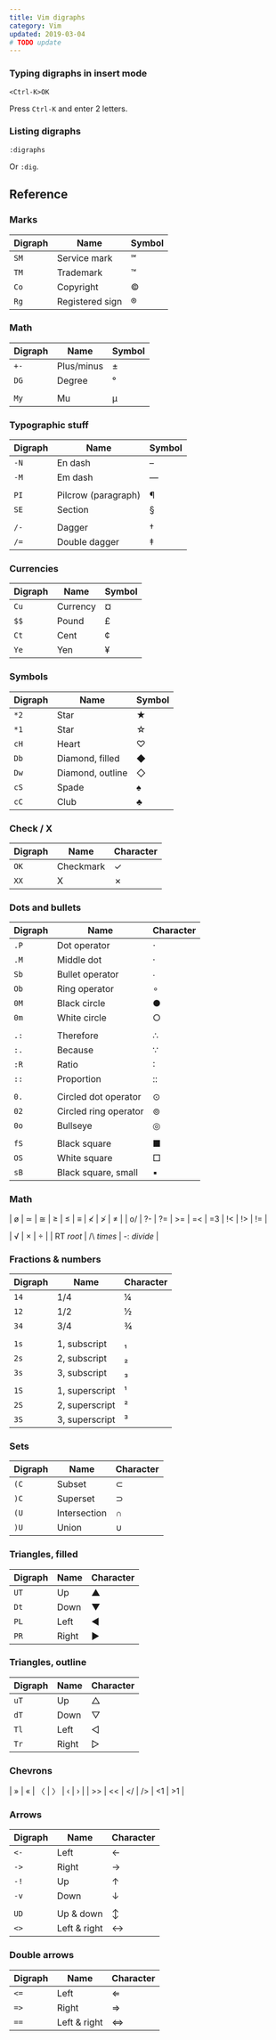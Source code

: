 ```yaml
---
title: Vim digraphs
category: Vim
updated: 2019-03-04
# TODO update
---
```


### Typing digraphs in insert mode

```
<Ctrl-K>OK
```

Press `Ctrl-K` and enter 2 letters.

### Listing digraphs

```
:digraphs
```

Or `:dig`.

## Reference

<!-- {.-three-column} -->

### Marks

| Digraph | Name            | Symbol |
| ------- | --------------- | ------ |
| `SM`    | Service mark    | ℠      |
| `TM`    | Trademark       | ™      |
| `Co`    | Copyright       | ©      |
| `Rg`    | Registered sign | ®      |

<!-- {.-shortcuts} -->

### Math

| Digraph | Name       | Symbol |
| ------- | ---------- | ------ |
| `+-`    | Plus/minus | ±      |
| `DG`    | Degree     | °      |
|         |            |        |
| `My`    | Mu         | µ      |

<!-- {.-shortcuts} -->

### Typographic stuff

| Digraph | Name                | Symbol  |
| ------- | ------------------- | ------- |
| `-N`    | En dash             | &ndash; |
| `-M`    | Em dash             | &mdash; |
|         |                     |         |
| `PI`    | Pilcrow (paragraph) | ¶       |
| `SE`    | Section             | §       |
|         |                     |         |
| `/-`    | Dagger              | †       |
| `/=`    | Double dagger       | ‡       |

<!-- {.-shortcuts} -->

### Currencies

| Digraph | Name     | Symbol |
| ------- | -------- | ------ |
| `Cu`    | Currency | ¤      |
| `$$`    | Pound    | £      |
| `Ct`    | Cent     | ¢      |
| `Ye`    | Yen      | ¥      |

<!-- {.-shortcuts} -->

### Symbols

| Digraph | Name             | Symbol |
| ------- | ---------------- | ------ |
| `*2`    | Star             | ★      |
| `*1`    | Star             | ☆      |
| `cH`    | Heart            | ♡      |
| `Db`    | Diamond, filled  | ◆      |
| `Dw`    | Diamond, outline | ◇      |
| `cS`    | Spade            | ♠      |
| `cC`    | Club             | ♣      |

<!-- {.-shortcuts} -->

### Check / X

| Digraph | Name      | Character |
| ------- | --------- | --------- |
| `OK`    | Checkmark | ✓         |
| `XX`    | X         | ✗         |

<!-- {.-shortcuts} -->

### Dots and bullets

| Digraph | Name                  | Character |
| ------- | --------------------- | --------- |
| `.P`    | Dot operator          | ⋅         |
| `.M`    | Middle dot            | ·         |
| `Sb`    | Bullet operator       | ∙         |
| `Ob`    | Ring operator         | ∘         |
| `0M`    | Black circle          | ●         |
| `0m`    | White circle          | ○         |
|         |                       |           |
| `.:`    | Therefore             | ∴         |
| `:.`    | Because               | ∵         |
| `:R`    | Ratio                 | ∶         |
| `::`    | Proportion            | ::        |
|         |                       |           |
| `0.`    | Circled dot operator  | ⊙         |
| `02`    | Circled ring operator | ⊚         |
| `0o`    | Bullseye              | ◎         |
|         |                       |           |
| `fS`    | Black square          | ■         |
| `OS`    | White square          | □         |
| `sB`    | Black square, small   | ▪         |

<!-- {.-shortcuts} -->

### Math

| ø | ≃ | ≅ | ≥ | ≤ | ≡ | ≮ | ≯ | ≠ |
| o/ | ?- | ?= | >= | =< | =3 | !< | !> | != |

| √ | × | ÷ |
| RT _root_ | /\ _times_ | -: _divide_ |

### Fractions & numbers

| Digraph | Name           | Character |
| ------- | -------------- | --------- |
| `14`    | 1/4            | ¼         |
| `12`    | 1/2            | ½         |
| `34`    | 3/4            | ¾         |
|         |                |           |
| `1s`    | 1, subscript   | ₁         |
| `2s`    | 2, subscript   | ₂         |
| `3s`    | 3, subscript   | ₃         |
|         |                |           |
| `1S`    | 1, superscript | ¹         |
| `2S`    | 2, superscript | ²         |
| `3S`    | 3, superscript | ³         |

<!-- {.-shortcuts} -->

### Sets

| Digraph | Name         | Character |
| ------- | ------------ | --------- |
| `(C`    | Subset       | ⊂         |
| `)C`    | Superset     | ⊃         |
| `(U`    | Intersection | ∩         |
| `)U`    | Union        | ∪         |

<!-- {.-shortcuts} -->

### Triangles, filled

| Digraph | Name  | Character |
| ------- | ----- | --------- |
| `UT`    | Up    | ▲         |
| `Dt`    | Down  | ▼         |
| `PL`    | Left  | ◀         |
| `PR`    | Right | ▶         |

<!-- {.-shortcuts} -->

### Triangles, outline

| Digraph | Name  | Character |
| ------- | ----- | --------- |
| `uT`    | Up    | △         |
| `dT`    | Down  | ▽         |
| `Tl`    | Left  | ◁         |
| `Tr`    | Right | ▷         |

### Chevrons

| » | « | 〈 | 〉 | ‹ | › |
| >> | << | </ | /> | <1 | >1 |

### Arrows

| Digraph | Name         | Character |
| ------- | ------------ | --------- |
| `<-`    | Left         | ←         |
| `->`    | Right        | →         |
| `-!`    | Up           | ↑         |
| `-v`    | Down         | ↓         |
|         |              |           |
| `UD`    | Up & down    | ↕         |
| `<>`    | Left & right | ↔         |

<!-- {.-shortcuts} -->

### Double arrows

| Digraph | Name         | Character |
| ------- | ------------ | --------- |
| `<=`    | Left         | ⇐         |
| `=>`    | Right        | ⇒         |
| `==`    | Left & right | ⇔         |

<!-- {.-shortcuts} -->
